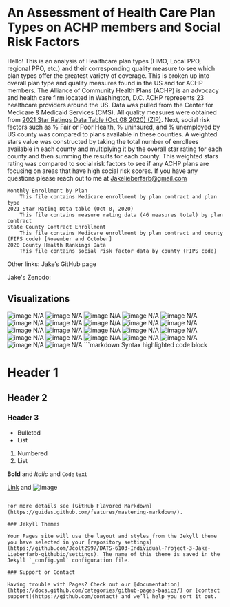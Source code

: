 # An Assessment of Health Care Plan Types on ACHP members and Social Risk Factors

Hello! This is an analysis of Healthcare  plan types (HMO, Local PPO, regional PPO, etc.) and their corresponding quality measure to see which plan types offer the greatest variety of coverage. This is broken up into overall plan type and  quality measures found in the US and for ACHP members. The Alliance of Community Health Plans (ACHP) is an advocacy and health care firm located in Washington, D.C. ACHP represents 23 healthcare providers around the US. Data was pulled from the Center for Medicare & Medicaid Services (CMS). All quality measures were obtained from [2021 Star Ratings Data Table (Oct 08 2020) (ZIP)](https://www.cms.gov/Medicare/Prescription-Drug-Coverage/PrescriptionDrugCovGenIn/PerformanceData). Next, social risk factors such as % Fair or Poor Health, % uninsured, and % unemployed by US county was compared to plans available in these counties. A weighted stars value was constructed by taking the total number of enrollees available in each county and multiplying it by the overall star rating for each county and then summing the results for each county. This weighted stars rating was compared to social risk factors to see if any ACHP plans are focusing on areas that have high social risk scores. If you have any questions please reach out to me at Jakelieberfarb@gmail.com

	Monthly Enrollment by Plan 
		This file contains Medicare enrollment by plan contract and plan type 
	2021 Star Rating Data table (Oct 8, 2020)
		This file contains measure rating data (46 measures total) by plan contract
	State County Contract Enrollment
		This file contains Medicare enrollment by plan contract and county (FIPS code) [November and October]
	2020 County Health Rankings Data
		This file contains social risk factor data by county (FIPS code) 

Other links:
Jake’s GitHub page

Jake's Zenodo: 

## Visualizations

<img src="1_October 2020 New Contracts by Plan Types.png" alt="image N/A" class="inline"/>

<img src="2_November 2020 New Contracts by Plan Types.png" alt="image N/A" class="inline"/>

<img src="3_Acerage Rating of Plan Types by Quality Measures.png" alt="image N/A" class="inline"/>

<img src="4_Percentage of 4 and 5 Star Ratings per Plan.png" alt="image N/A" class="inline"/>

<img src="5_Types of Contracts Offered by ACHP Members.png" alt="image N/A" class="inline"/>

<img src="6_Plan Types Offered by ACHP Members.png" alt="image N/A" class="inline"/>

<img src="7_Count of Total Plan Types Offered by ACHP Member Plans.png" alt="image N/A" class="inline"/>

<img src="8_Average Rating of ACHP Plan Types by Domain.png" alt="image N/A" class="inline"/>

<img src="9_Percentage of 4 and 5 Star ratings per Plan.png" alt="image N/A" class="inline"/>

<img src="10_Social Risk Factors by State.png" alt="image N/A" class="inline"/>

<img src="11_ Top 10 Counties by Personal health Statistics.png" alt="image N/A" class="inline"/>

<img src="12_ weighted Stars by County.png" alt="image N/A" class="inline"/>

<img src="13_ % Fair or Poor Health by County.png" alt="image N/A" class="inline"/>

<img src="14_% Uninsuredby County.png" alt="image N/A" class="inline"/>

<img src="15_% Unemployed by County.png" alt="image N/A" class="inline"/>

<img src="16_Weighted Stars by County for ACHP Plans.png" alt="image N/A" class="inline"/>

<img src="17_Count of ACHP Contracts with Greater than 15% Fair or Poor Health.png" alt="image N/A" class="inline"/>

<img src="18_ACHP weighted Stars vs. % Fair or Poor Health.png" alt="image N/A" class="inline"/>

<img src="19_ACHP Contracts who Serve greater than 15% Uninsured.png" alt="image N/A" class="inline"/>

<img src="20_ACHP Weighted Stars vs. % Uninsured.png" alt="image N/A" class="inline"/>

<img src="21_ACHP Contracts that Serve Greater than 5% Unemployed.png" alt="image N/A" class="inline"/>

<img src="22_ACHP weighted Stars vs. % Unemployed.png" alt="image N/A" class="inline"/>
```markdown
Syntax highlighted code block

# Header 1
## Header 2
### Header 3

- Bulleted
- List

1. Numbered
2. List

**Bold** and _Italic_ and `Code` text

[Link](url) and ![Image](src)
```

For more details see [GitHub Flavored Markdown](https://guides.github.com/features/mastering-markdown/).

### Jekyll Themes

Your Pages site will use the layout and styles from the Jekyll theme you have selected in your [repository settings](https://github.com/Jcolt2997/DATS-6103-Individual-Project-3-Jake-Lieberfarb-githubio/settings). The name of this theme is saved in the Jekyll `_config.yml` configuration file.

### Support or Contact

Having trouble with Pages? Check out our [documentation](https://docs.github.com/categories/github-pages-basics/) or [contact support](https://github.com/contact) and we’ll help you sort it out.

